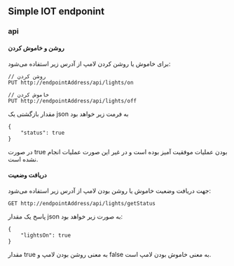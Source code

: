 ## Simple IOT endponint 


### api 

#### روشن و خاموش کردن
برای خاموش یا روشن کردن لامپ از آدرس زیر استفاده می‌شود:
``` 
// روشن کردن
PUT http://endpointAddress/api/lights/on

// خاموش کردن
PUT http://endpointAddress/api/lights/off
```
مقدار بازگشتی یک json به فرمت زیر خواهد بود

```
{
	"status": true
}
```
در صورت true بودن عملیات موفقیت آمیز بوده است و در غیر این صورت عملیات انجام نشده است.



#### دریافت وضعیت 
جهت دریافت وضعیت خاموش یا روشن بودن لامپ از آدرس زیر استفاده می‌شود:

```
GET http://endpointAddress/api/lights/getStatus
```

پاسخ یک مقدار json به صورت زیر خواهد بود:
```
{
	"lightsOn": true
}
```
مقدار true به معنی روشن بودن لامپ و false به معنی خاموش بودن لامپ است.
